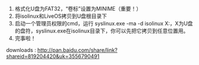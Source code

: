 1. 格式化U盘为FAT32，“卷标”设置为MINIME（重要！）
2. 将isolinux和LiveOS拷贝到U盘根目录下
3. 启动一个管理员权限的cmd，运行 syslinux.exe -ma -d isolinux X:，X为U盘的盘符，syslinux.exe在isolinux目录下，你可以先把它拷贝到任意位置用。
4. 完事啦！

downloads : http://pan.baidu.com/share/link?shareid=819204420&uk=3556790491
